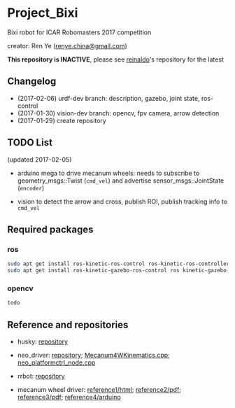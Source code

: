 Project_Bixi
============
Bixi robot for ICAR Robomasters 2017 competition

creator: Ren Ye (renye.china@gmail.com)

**This repository is INACTIVE**, please see [reinaldo](https://github.com/reinaldomaslim/Project_Bixi)'s repository for the latest


Changelog
---------
+ (2017-02-06) urdf-dev branch: description, gazebo, joint state, ros-control
+ (2017-01-30) vision-dev branch: opencv, fpv camera, arrow detection
+ (2017-01-29) create repository

TODO List
---------
(updated 2017-02-05)
+ arduino mega to drive mecanum wheels: needs to subscribe to geometry_msgs::Twist (`cmd_vel`) and advertise sensor_msgs::JointState (`encoder`)

+ vision to detect the arrow and cross, publish ROI, publish tracking info to `cmd_vel`


Required packages
-----------------
### ros ###
```bash
sudo apt get install ros-kinetic-ros-control ros-kinetic-ros-controllers
sudo apt get install ros-kinetic-gazebo-ros-control ros kinetic-gazebo-ros-pkgs
```
### opencv ###
```bash
todo
```
Reference and repositories
----------------------

+ husky:
    [repository](https://github.com/husky/husky.git)

+ neo_driver:
    [repository](https://github.com/neobotix/neo_driver/);
    [Mecanum4WKinematics.cpp](https://github.com/neobotix/neo_driver/blob/indigo_dev/neo_platformctrl_mecanum/common/src/Mecanum4WKinematics.cpp);
    [neo_platformctrl_node.cpp](https://github.com/neobotix/neo_driver/blob/indigo_dev/neo_platformctrl_mecanum/ros/src/neo_platformctrl_node.cpp)

+ rrbot:
    [repository](https://github.com/ros-simulation/gazebo_ros_demos.git)

+ mecanum wheel driver:
    [reference1/html](http://gmii.weebly.com/makeblock/4);
    [reference2/pdf](https://pdfs.semanticscholar.org/f971/36b372f36a588373142e17e8b68f6994227e.pdf);
    [reference3/pdf](http://download.makeblock.com/Mecanumbot/pdf%E9%BA%A6%E8%BD%AE%E4%B8%AD%E5%9E%8B%E5%BA%95%E7%9B%98%E6%90%AD%E5%BB%BA%E6%95%99%E7%A8%8B%20%EF%BC%88%E5%8F%8C%E6%9D%BF%20%EF%BC%89.pdf);
    [reference4/arduino](https://github.com/Makeblock-official/Mecanum-Wheel-Robot-Kit/blob/master/Mecanum_chassis_new/Mecanum_chassis_new.ino)

